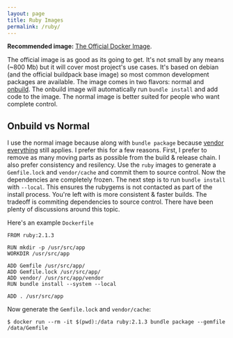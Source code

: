 ```yaml
---
layout: page
title: Ruby Images
permalink: /ruby/
---
```


[onbuild]: https://docs.docker.com/reference/builder/#onbuild
[image]: https://registry.hub.docker.com/_/ruby/
[vendor everything]: http://ryan.mcgeary.org/2011/02/09/vendor-everything-still-applies/

**Recommended image:** [The Official Docker Image][image].

The official image is as good as its going to get. It's not small by
any means (~800 Mb) but it will cover most project's use cases. It's
based on debian (and the official buildpack base image) so most common
development packages are available. The image comes in two flavors:
normal and [onbuild][]. The onbuild image will automatically run
`bundle install` and add code to the image. The normal image is better
suited for people who want complete control.

## Onbuild vs Normal

I use the normal image because along with `bundle package` because
[vendor everything][] still applies. I prefer this for a few reasons.
First, I prefer to remove as many moving parts as possible from the
build & release chain. I also prefer consistency and resilency. Use
the `ruby` images to generate a `Gemfile.lock` and `vendor/cache` and
commit them to source control. Now the dependencies are completely
frozen. The next step is to run `bundle install` with `--local`. This
ensures the rubygems is not contacted as part of the install process.
You're left with is more consistent & faster builds. The tradeoff is
commiting dependencies to source control. There have been plenty of
discussions around this topic.

Here's an example `Dockerfile`

    FROM ruby:2.1.3

    RUN mkdir -p /usr/src/app
    WORKDIR /usr/src/app

    ADD Gemfile /usr/src/app/
    ADD Gemfile.lock /usr/src/app/
    ADD vendor/ /usr/src/app/vendor
    RUN bundle install --system --local

    ADD . /usr/src/app

Now generate the `Gemfile.lock` and `vendor/cache`:

    $ docker run --rm -it $(pwd):/data ruby:2.1.3 bundle package --gemfile /data/Gemfile
